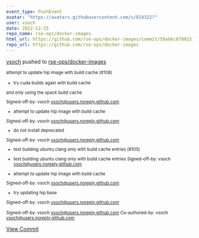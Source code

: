 ```yaml
---
event_type: PushEvent
avatar: "https://avatars.githubusercontent.com/u/814322?"
user: vsoch
date: 2022-12-25
repo_name: rse-ops/docker-images
html_url: https://github.com/rse-ops/docker-images/commit/59ab6c878015198e789f4ca61c4018e7f8cc21a0
repo_url: https://github.com/rse-ops/docker-images
---
```


<a href='https://github.com/vsoch' target='_blank'>vsoch</a> pushed to <a href='https://github.com/rse-ops/docker-images' target='_blank'>rse-ops/docker-images</a>

<small>attempt to update hip image with build cache (#108)

* try cuda builds again with build cache

and only using the spack build cache

Signed-off-by: vsoch <vsoch@users.noreply.github.com>

* attempt to update hip image with build cache

Signed-off-by: vsoch <vsoch@users.noreply.github.com>

* do not install deprecated

Signed-off-by: vsoch <vsoch@users.noreply.github.com>

* test building ubuntu clang only with build cache entries (#105)

* test building ubuntu clang only with build cache entries
Signed-off-by: vsoch <vsoch@users.noreply.github.com>

* attempt to update hip image with build cache

Signed-off-by: vsoch <vsoch@users.noreply.github.com>

* try updating hip base

Signed-off-by: vsoch <vsoch@users.noreply.github.com>

Signed-off-by: vsoch <vsoch@users.noreply.github.com>
Co-authored-by: vsoch <vsoch@users.noreply.github.com></small>

<a href='https://github.com/rse-ops/docker-images/commit/59ab6c878015198e789f4ca61c4018e7f8cc21a0' target='_blank'>View Commit</a>